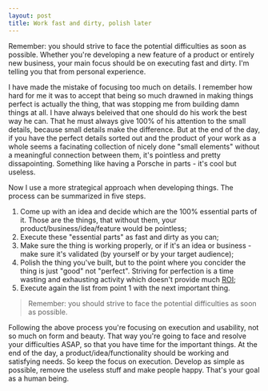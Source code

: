 ```yaml
---
layout: post
title: Work fast and dirty, polish later
---
```


Remember: you should strive to face the potential difficulties as soon as possible. Whether you're developing a new feature of a product or entirely new business, your main focus should be on executing fast and dirty. I'm telling you that from personal experience.

I have made the mistake of focusing too much on details. I remember how hard for me it was to accept that being so much drawned in making things perfect is actually the thing, that was stopping me from building damn things at all. I have always beleived that one should do his work the best way he can. That he must always give 100% of his attention to the small details, because small details make the difference. But at the end of the day, if you have the perfect details sorted out and the product of your work as a whole seems a facinating collection of nicely done "small elements" without a meaningful connection between them, it's pointless and pretty dissapointing. Something like having a Porsche in parts - it's cool but useless.

Now I use a more strategical approach when developing things. The process can be summarized in five steps.

1. Come up with an idea and decide which are the 100% essential parts of it. Those are the things, that without them, your product/business/idea/feature would be pointless;
2. Execute these "essential parts" as fast and dirty as you can;
3. Make sure the thing is working properly, or if it's an idea or business - make sure it's validated (by yourself or by your target audience);
4. Polish the thing you've built, but to the point where you concider the thing is just "good" not "perfect". Striving for perfection is a time wasting and exhausting activity which doesn't provide much <a href="https://en.wikipedia.org/wiki/Return_on_investment">ROI</a>;
5. Execute again the list from point 1 with the next important thing.

> Remember: you should strive to face the potential difficulties as soon as possible.

Following the above process you're focusing on execution and usability, not so much on form and beauty. That way you're going to face and resolve your difficulties ASAP, so that you have time for the important things. At the end of the day, a product/idea/functionality should be working and satisfying needs. So keep the focus on execution. Develop as simple as possible, remove the useless stuff and make people happy. That's your goal as a human being.